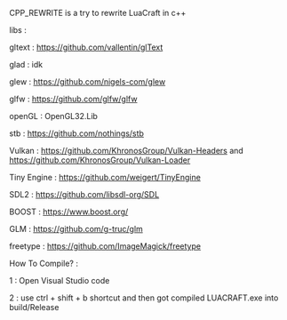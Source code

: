 CPP_REWRITE is a try to rewrite LuaCraft in c++

libs :

gltext : https://github.com/vallentin/glText

glad : idk

glew : https://github.com/nigels-com/glew

glfw : https://github.com/glfw/glfw

openGL : OpenGL32.Lib

stb : https://github.com/nothings/stb

Vulkan : https://github.com/KhronosGroup/Vulkan-Headers and https://github.com/KhronosGroup/Vulkan-Loader

Tiny Engine : https://github.com/weigert/TinyEngine

SDL2 : https://github.com/libsdl-org/SDL

BOOST : https://www.boost.org/

GLM : https://github.com/g-truc/glm

freetype : https://github.com/ImageMagick/freetype

How To Compile? :

1 : Open Visual Studio code

2 : use ctrl + shift + b shortcut and then got compiled LUACRAFT.exe into build/Release